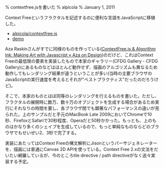 % contextfree.jsを書いた
% alpicola
% January 1, 2011

Context Freeというフラクタルを記述するのに便利な言語をJavaScriptに移植した。

- [alpicola/contextfree.js](http://github.com/alpicola/contextfree.js)
- [demo](http://alpico.la/contextfree.js/)

Aza Raskinさんがすでに同様のものを作っている([ContextFree.js & Algorithm Ink: Making Art with Javascript « Aza on Design](http://www.azarask.in/blog/post/contextfreejs-algorithm-ink-making-art-with-javascript/))のだけど、これはContext Freeの最低限の要素を実装したもので本家のギャラリー(CFDG Gallery - CFDG Gallery)にあるものなどはほとんど動作せず、描画のアルゴリズムも異なるため動作してもレンダリング結果が違うということが多い(当時の主要ブラウザのJavaScriptの実行速度を考えるとそれが"ベストプラクティス"だったのだろうけど)。

そこで、本家のものとほぼ同等のレンダリングを行えるものを書いた。ただし、フラクタルの展開時に数万、数十万のオブジェクトを生成する場合があるため実行にそれなりの時間を要し、各ブラウザ間でも顕著なパフォーマンスの違いが見られた。上のサンプルだと手元のMacBook Late 2009においてChromeで10秒、FirefoxとSafariで30秒程度、Operaだと50秒かかった。もっとも、上のものはかなり多くのシェイプを生成しているので、もっと単純なものならどのブラウザでもせいぜい2、3秒で完了する。

実装にあたってはContext Freeの構文解析にJisonというパーサジェネレーターを、描画には普通にCanvas 2D APIを使っている。Context Free 2.xの文法をだいたい網羅しているが、今のところtile directive / path directiveがなく追々実装する予定。
